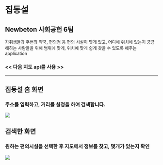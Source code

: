 # 집동설 
## Newbeton 사회공헌 6팀

자취생들과 주변의 약국, 편의점 등 편의 시설이 몇개 있고, 어디에 위치에 있는지 궁금해하는 사람들을 위해
범위에 맞게, 위치에 맞게 쉽게 찾을 수 있도록 해주는 application 

### << 다음 지도 api를 사용 >>
-----------------------------


## 집동설 홈 화면
### 주소를 입력하고, 거리를 설정을 하여 검색합니다.

<img src="https://user-images.githubusercontent.com/31756398/40898202-e859ad14-67fa-11e8-87da-7c2fe54508ce.png"/>

## 검색한 화면
### 원하는 편의시설을 선택한 후 지도에서 정보를 찾고, 몇개가 있는지 확인

<img src="https://user-images.githubusercontent.com/31756398/40898290-57bf7e2c-67fb-11e8-80b1-3bd18edd162e.png"/>



